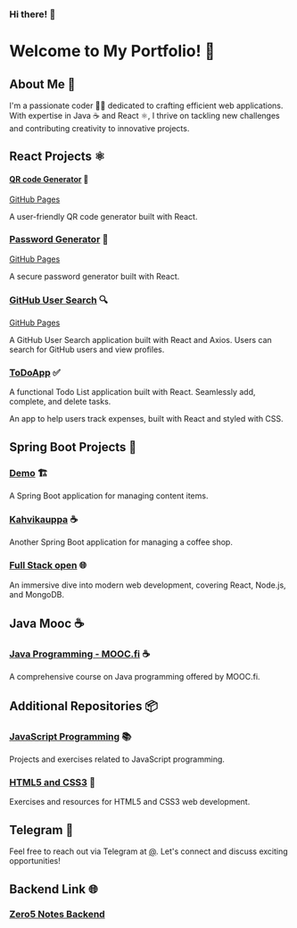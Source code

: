 ### Hi there! 👋
# Welcome to My Portfolio! 🎉

## About Me 💼
I'm a passionate coder 👨‍💻 dedicated to crafting efficient web applications. With expertise in Java ☕ and React ⚛️, I thrive on tackling new challenges and contributing creativity to innovative projects.

## React Projects ⚛️

#### [QR code Generator](https://github.com/shahtaa/wifi-qr-generator) 📱
[GitHub Pages](https://shahtaa.github.io/wifi-qr-generator/)

A user-friendly QR code generator built with React.

### [Password Generator](https://github.com/Shahtaa/password-generator) 🔐
[GitHub Pages](https://shahtaa.github.io/password-generator/)

A secure password generator built with React.
### [GitHub User Search](https://github.com/Shahtaa/github-user-search-app) 🔍
[GitHub Pages](https://shahtaa.github.io/github-user-search-app/)

A GitHub User Search application built with React and Axios. Users can search for GitHub users and view profiles.

### [ToDoApp](https://github.com/Shahtaa/todoapp) ✅
A functional Todo List application built with React. Seamlessly add, complete, and delete tasks.

An app to help users track expenses, built with React and styled with CSS.
## Spring Boot Projects 🚀

### [Demo](https://github.com/Shahtaa/demo) 🏗️
A Spring Boot application for managing content items.

### [Kahvikauppa](https://github.com/Shahtaa/kahvikauppa) ☕
Another Spring Boot application for managing a coffee shop.

### [Full Stack open](https://github.com/Shahtaa/hy-fullstack-part-1) 🌐
An immersive dive into modern web development, covering React, Node.js, and MongoDB.

## Java Mooc ☕

### [Java Programming - MOOC.fi](https://github.com/Shahtaa/hbc-java23S) ☕
A comprehensive course on Java programming offered by MOOC.fi.

## Additional Repositories 📦

### [JavaScript Programming](https://github.com/Shahtaa/javascript-ohjelmointi) 📚
Projects and exercises related to JavaScript programming.

### [HTML5 and CSS3](https://github.com/Shahtaa/html5-ja-css3) 🎨
Exercises and resources for HTML5 and CSS3 web development.

## Telegram 📱

Feel free to reach out via Telegram at [@](https://t.me). Let's connect and discuss exciting opportunities!

## Backend Link 🌐

### [Zero5 Notes Backend](https://zero5-notes-backend.onrender.com)

